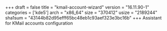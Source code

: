 +++
draft = false
title = "kmail-account-wizard"
version = "16.11.90-1"
categories = ['kde5']
arch = "x86_64"
size = "370412"
usize = "2189244"
sha1sum = "43144b82d95efff65bc48eb1c93aef323e3bc16b"
+++
Assistant for KMail accounts configuration